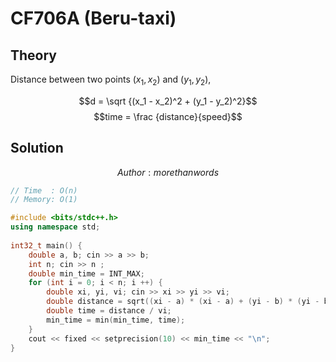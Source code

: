 # CF706A (Beru-taxi)
## Theory
Distance between two points $(x_1, x_2)$ and $(y_1, y_2)$, 

$$d = \sqrt {(x_1 - x_2)^2 + (y_1 - y_2)^2}$$
$$time = \frac {distance}{speed}$$

## Solution
$$Author : morethanwords$$
```c++
// Time  : O(n)
// Memory: O(1)

#include <bits/stdc++.h>
using namespace std;
 
int32_t main() {
    double a, b; cin >> a >> b;
    int n; cin >> n ;
    double min_time = INT_MAX;
    for (int i = 0; i < n; i ++) {
        double xi, yi, vi; cin >> xi >> yi >> vi;
        double distance = sqrt((xi - a) * (xi - a) + (yi - b) * (yi - b));
        double time = distance / vi;
        min_time = min(min_time, time);
    }
    cout << fixed << setprecision(10) << min_time << "\n";
}
```
